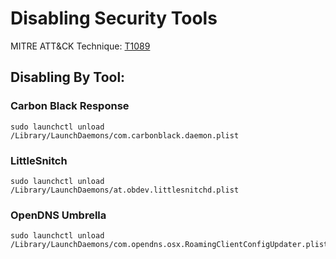 # Disabling Security Tools

MITRE ATT&CK Technique: [T1089](https://attack.mitre.org/wiki/Technique/T1089)


## Disabling By Tool:

### Carbon Black Response
    sudo launchctl unload /Library/LaunchDaemons/com.carbonblack.daemon.plist

### LittleSnitch
    sudo launchctl unload /Library/LaunchDaemons/at.obdev.littlesnitchd.plist

### OpenDNS Umbrella
    sudo launchctl unload /Library/LaunchDaemons/com.opendns.osx.RoamingClientConfigUpdater.plist
